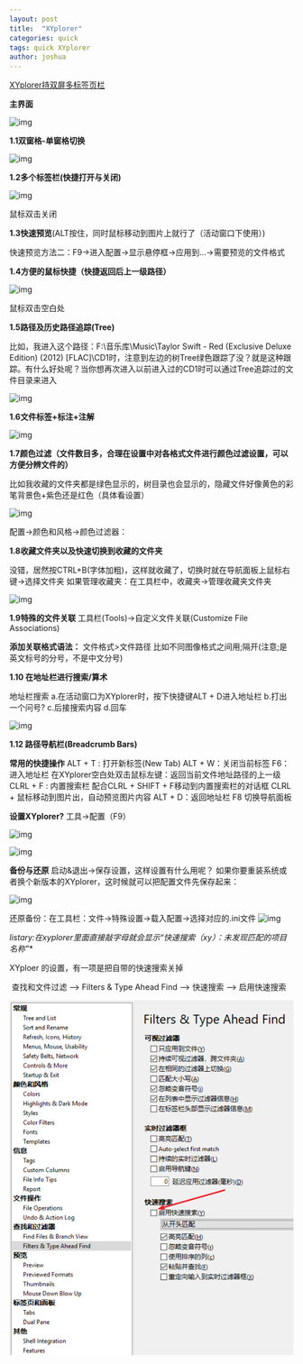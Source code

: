 ```yaml
---
layout: post
title:  "XYplorer"
categories: quick
tags: quick XYplorer
author: joshua
---
```


[XYplorer持双屏多标签页栏](https://www.52pojie.cn/thread-843769-1-1.html)

**主界面**

![img](https://attach.52pojie.cn/forum/201812/24/202230klzoewgsg9990gc0.png)



**1.1双窗格-单窗格切换**

![img](https://attach.52pojie.cn/forum/201812/24/205300rttnso5arir50ns0.gif)



**1.2多个标签栏(快捷打开与关闭)**

![img](https://attach.52pojie.cn/forum/201812/24/205421l93v3nvppe5q1ktq.gif)

鼠标双击关闭



**1.3快速预览**(ALT按住，同时鼠标移动到图片上就行了（活动窗口下使用）)

快速预览方法二：F9->进入配置->显示悬停框->应用到...->需要预览的文件格式



**1.4方便的鼠标快捷（快捷返回后上一级路径）**

![img](https://attach.52pojie.cn/forum/201812/24/205908yk23365e6klktgtb.gif)

鼠标双击空白处



**1.5路径及历史路径追踪(Tree)**

比如，我进入这个路径：F:\音乐库\Music\Taylor Swift - Red (Exclusive Deluxe Edition) (2012) [FLAC]\CD1时，注意到左边的树Tree绿色跟踪了没？就是这种跟踪。有什么好处呢？当你想再次进入以前进入过的CD1时可以通过Tree追踪过的文件目录来进入

![img](https://attach.52pojie.cn/forum/201812/24/211757hxvkxavvbyp3az1y.gif)



**1.6文件标签+标注+注解**

![img](https://attach.52pojie.cn/forum/201812/24/211916ghqtfhuxtmguugui.gif)



**1.7颜色过滤（文件数目多，合理在设置中对各格式文件进行颜色过滤设置，可以方便分辨文件的）**

比如我收藏的文件夹都是绿色显示的，树目录也会显示的，隐藏文件好像黄色的彩笔背景色+紫色还是红色（具体看设置）

![img](https://attach.52pojie.cn/forum/201812/24/212308g0lsrklko3rklou5.png)

配置->颜色和风格->颜色过滤器：



**1.8收藏文件夹以及快速切换到收藏的文件夹**

没错，居然按CTRL+B(字体加粗)，这样就收藏了，切换时就在导航面板上鼠标右键->选择文件夹
如果管理收藏夹：在工具栏中，收藏夹->管理收藏夹文件夹

![img](https://attach.52pojie.cn/forum/201812/24/212643pzito1kuz16vup6k.gif)



**1.9特殊的文件关联**
工具栏(Tools)->自定义文件关联(Customize File Associations)

**添加关联格式语法：**
文件格式>文件路径
比如不同图像格式之间用;隔开(注意;是英文标号的分号，不是中文分号)



**1.10 在地址栏进行搜索/算术**

地址栏搜索
a.在活动窗口为XYplorer时，按下快捷键ALT + D进入地址栏
b.打出一个问号?
c.后接搜索内容
d.回车

![img](https://attach.52pojie.cn/forum/201812/25/161203rnsvnpznp8rvv023.png)



**1.12 路径导航栏(Breadcrumb Bars)**



**常用的快捷操作**
ALT + T : 打开新标签(New Tab)
ALT + W：关闭当前标签
F6：进入地址栏
在XYplorer空白处双击鼠标左键：返回当前文件地址路径的上一级
CLRL + F : 内置搜索栏     配合CLRL + SHIFT + F移动到内置搜索栏的对话框
CLRL + 鼠标移动到图片出，自动预览图片内容
ALT + D：返回地址栏
F8     切换导航面板



**设置XYplorer?**
工具->配置（F9）

![img](https://attach.52pojie.cn/forum/201812/24/213604ihds4uuajuofjvvh.png)

![img](https://attach.52pojie.cn/forum/201812/24/213606szjcabprjozij2pm.png)

**备份与还原**
启动&退出->保存设置，这样设置有什么用呢？
如果你要重装系统或者换个新版本的XYplorer，这时候就可以把配置文件先保存起来：

![img](https://attach.52pojie.cn/forum/201812/24/213843qe3e3n036ty63j6a.png)

还原备份：在工具栏：文件->特殊设置->载入配置->选择对应的.ini文件 ![img](https://attach.52pojie.cn/forum/201812/24/213959jnap4lqdsve9p3j8.png)





**listary:在xyplorer里面直接敲字母就会显示“快速搜索（xy*）：未发现匹配的项目名称”**

XYploer 的设置，有一项是把自带的快速搜索关掉

​	查找和文件过滤 --> Filters & Type Ahead Find --> 快速搜索 --> 启用快速搜索

![](https://raw.githubusercontent.com/holyvan/img/master/gsimg/20200318152152.png)




